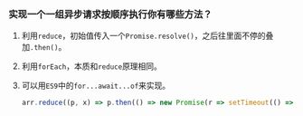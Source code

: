 ###  实现一个一组异步请求按顺序执行你有哪些方法？

1. 利用`reduce`，初始值传入一个`Promise.resolve()`，之后往里面不停的叠加`.then()`。

2. 利用`forEach`，本质和`reduce`原理相同。

3. 可以用`ES9`中的`for...await...of`来实现。

   ```js
   arr.reduce((p, x) => p.then(() => new Promise(r => setTimeout(() => r(console.log(x)), 1000))), Promise.resolve())
   ```

   